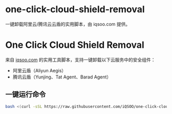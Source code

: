 # one-click-cloud-shield-removal
一键卸载阿里云/腾讯云云盾的实用脚本，由 iqsoo.com 提供。
# One Click Cloud Shield Removal

来自 [iqsoo.com](https://www.iqsoo.com) 的实用工具脚本，支持一键卸载以下云服务中的安全组件：

- 阿里云盾（Aliyun Aegis）
- 腾讯云盾（Yunjing、Tat Agent、Barad Agent）

## 一键运行命令

```bash
bash <(curl -sSL https://raw.githubusercontent.com/iQSOO/one-click-cloud-shield-removal/main/ugq.sh)
